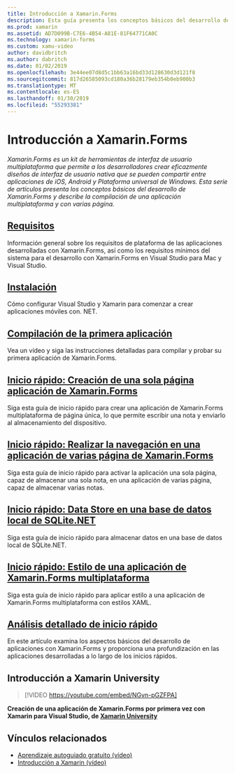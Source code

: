 ```yaml
---
title: Introducción a Xamarin.Forms
description: Esta guía presenta los conceptos básicos del desarrollo de Xamarin.Forms y describe la compilación de una aplicación multiplataforma y con varias página.
ms.prod: xamarin
ms.assetid: AD7D099B-C7E6-4B54-A81E-81F64771CA0C
ms.technology: xamarin-forms
ms.custom: xamu-video
author: davidbritch
ms.author: dabritch
ms.date: 01/02/2019
ms.openlocfilehash: 3e44ee07d8d5c1bb63a16bd33d128630d3d121f8
ms.sourcegitcommit: 817d26585093cd180a36b28179eb354b0eb900b3
ms.translationtype: MT
ms.contentlocale: es-ES
ms.lasthandoff: 01/30/2019
ms.locfileid: "55293381"
---
```

# <a name="get-started-with-xamarinforms"></a>Introducción a Xamarin.Forms

_Xamarin.Forms es un kit de herramientas de interfaz de usuario multiplataforma que permite a los desarrolladores crear eficazmente diseños de interfaz de usuario nativa que se pueden compartir entre aplicaciones de iOS, Android y Plataforma universal de Windows. Esta serie de artículos presenta los conceptos básicos del desarrollo de Xamarin.Forms y describe la compilación de una aplicación multiplataforma y con varias página._

## <a name="requirementsinstallationmd"></a>[Requisitos](installation.md)

Información general sobre los requisitos de plataforma de las aplicaciones desarrolladas con Xamarin.Forms, así como los requisitos mínimos del sistema para el desarrollo con Xamarin.Forms en Visual Studio para Mac y Visual Studio.

## <a name="installationcross-platformget-startedinstallationindexmd"></a>[Instalación](~/cross-platform/get-started/installation/index.md)

Cómo configurar Visual Studio y Xamarin para comenzar a crear aplicaciones móviles con. NET.

## <a name="build-your-first-appfirst-appindexmd"></a>[Compilación de la primera aplicación](first-app/index.md)

Vea un vídeo y siga las instrucciones detalladas para compilar y probar su primera aplicación de Xamarin.Forms.

## <a name="quickstart-create-a-single-page-xamarinforms-applicationquickstartssingle-pagemd"></a>[Inicio rápido: Creación de una sola página aplicación de Xamarin.Forms](quickstarts/single-page.md)

Siga esta guía de inicio rápido para crear una aplicación de Xamarin.Forms multiplataforma de página única, lo que permite escribir una nota y enviarlo al almacenamiento del dispositivo.

## <a name="quickstart-perform-navigation-in-a-multi-page-xamarinforms-applicationquickstartsmulti-pagemd"></a>[Inicio rápido: Realizar la navegación en una aplicación de varias página de Xamarin.Forms](quickstarts/multi-page.md)

Siga esta guía de inicio rápido para activar la aplicación una sola página, capaz de almacenar una sola nota, en una aplicación de varias página, capaz de almacenar varias notas.

## <a name="quickstart-store-data-in-a-local-sqlitenet-databasequickstartsdatabasemd"></a>[Inicio rápido: Data Store en una base de datos local de SQLite.NET](quickstarts/database.md)

Siga esta guía de inicio rápido para almacenar datos en una base de datos local de SQLite.NET.

## <a name="quickstart-style-a-cross-platform-xamarinforms-applicationquickstartsstylingmd"></a>[Inicio rápido: Estilo de una aplicación de Xamarin.Forms multiplataforma](quickstarts/styling.md)

Siga esta guía de inicio rápido para aplicar estilo a una aplicación de Xamarin.Forms multiplataforma con estilos XAML.

## <a name="quickstart-deep-divequickstartsdeepdivemd"></a>[Análisis detallado de inicio rápido](quickstarts/deepdive.md)

En este artículo examina los aspectos básicos del desarrollo de aplicaciones con Xamarin.Forms y proporciona una profundización en las aplicaciones desarrolladas a lo largo de los inicios rápidos.

## <a name="get-started-with-xamarin-university"></a>Introducción a Xamarin University

> [!VIDEO https://youtube.com/embed/NGvn-pGZFPA]

**Creación de una aplicación de Xamarin.Forms por primera vez con Xamarin para Visual Studio, de [Xamarin University](https://university.xamarin.com)**

## <a name="related-links"></a>Vínculos relacionados

- [Aprendizaje autoguiado gratuito (vídeo)](https://university.xamarin.com/self-guided)
- [Introducción a Xamarin (vídeo)](https://developer.xamarin.com/videos/)
